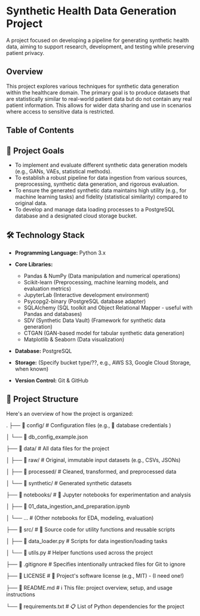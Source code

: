 # Synthetic Health Data Generation Project

A project focused on developing a pipeline for generating synthetic health data, aiming to support research, development, and testing while preserving patient privacy.

## Overview

This project explores various techniques for synthetic data generation within the healthcare domain. The primary goal is to produce datasets that are statistically similar to real-world patient data but do not contain any real patient information. This allows for wider data sharing and use in scenarios where access to sensitive data is restricted.

## Table of Contents 

## 🎯 Project Goals

* To implement and evaluate different synthetic data generation models (e.g., GANs, VAEs, statistical methods).
* To establish a robust pipeline for data ingestion from various sources, preprocessing, synthetic data generation, and rigorous evaluation.
* To ensure the generated synthetic data maintains high utility (e.g., for machine learning tasks) and fidelity (statistical similarity) compared to original data.
* To develop and manage data loading processes to a PostgreSQL database and a designated cloud storage bucket.


## 🛠️ Technology Stack

* **Programming Language:** Python 3.x
* **Core Libraries:**

    * Pandas & NumPy (Data manipulation and numerical operations)
    * Scikit-learn (Preprocessing, machine learning models, and evaluation metrics)
    * JupyterLab (Interactive development environment)
    * Psycopg2-binary (PostgreSQL database adapter)
    * SQLAlchemy (SQL toolkit and Object Relational Mapper - useful with Pandas and databases)
    * SDV (Synthetic Data Vault) (Framework for synthetic data generation)
    * CTGAN (GAN-based model for tabular synthetic data generation)
    * Matplotlib & Seaborn (Data visualization)
   
    
* **Database:** PostgreSQL

* **Storage:** (Specify bucket type/??, e.g., AWS S3, Google Cloud Storage, when known)

* **Version Control:** Git & GitHub

## 📂 Project Structure

Here's an overview of how the project is organized:

.
├── 📁 config/             # Configuration files (e.g., 🔑 database credentials )

│   └── 📄 db_config_example.json

├── 📁 data/               # All data files for the project

│   ├── 📁 raw/            # Original, immutable input datasets (e.g., CSVs, JSONs)

│   ├── 📁 processed/      # Cleaned, transformed, and preprocessed data

│   └── 📁 synthetic/      # Generated synthetic datasets

├── 📁 notebooks/          # 📓 Jupyter notebooks for experimentation and analysis

│   ├── 📄 01_data_ingestion_and_preparation.ipynb

│   └── ...                # (Other notebooks for EDA, modeling, evaluation)

├── 📁 src/                # 🐍 Source code for utility functions and reusable scripts

│   ├── 📄 data_loader.py  # Scripts for data ingestion/loading tasks

│   └── 📄 utils.py        # Helper functions used across the project

├── 📄 .gitignore          # Specifies intentionally untracked files for Git to ignore

├── 📄 LICENSE             # 📜 Project's software license (e.g., MIT) - (I need one!)

├── 📄 README.md           # ℹ️ This file: project overview, setup, and usage instructions

└── 📄 requirements.txt    # 📋 List of Python dependencies for the project


